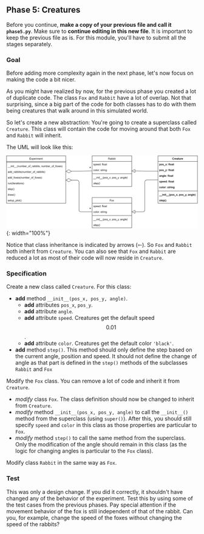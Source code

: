 ## Phase 5: Creatures

Before you continue, **make a copy of your previous file and call it `phase5.py`**. Make sure to **continue editing in this new file**. It is important to keep the previous file as is. For this module, you'll have to submit all the stages separately.

### Goal
Before adding more complexity again in the next phase, let's now focus on making the code a bit nicer.

As you might have realized by now, for the previous phase you created a lot of duplicate code. The class `Fox` and `Rabbit` have a lot of overlap. Not that surprising, since a big part of the code for both classes has to do with them being creatures that walk around in this simulated world.

So let's create a new abstraction: You're going to create a superclass called `Creature`. This class will contain the code for moving around that both `Fox` and `Rabbit` will inherit.

The UML will look like this:

![](oo-phase5.png){: width="100%"}

Notice that class inheritance is indicated by arrows (⇽). So `Fox` and `Rabbit` both inherit from `Creature`. You can also see that `Fox` and `Rabbit` are reduced a lot as most of their code will now reside in `Creature`.

### Specification

Create a new class called `Creature`. For this class:

* **add** method `__init__(pos_x, pos_y, angle)`.
  * **add** attributes `pos_x`, `pos_y`.
  * **add** attribute `angle`.
  * **add** attribute `speed`. Creatures get the default speed $$0.01$$.
  * **add** attribute `color`. Creatures get the default color `'black'`.
* **add** method `step()`. This method should only define the step based on the current angle, position and speed. It should not define the change of angle as that part is defined in the `step()` methods of the subclasses `Rabbit` and `Fox`

Modify the `Fox` class. You can remove a lot of code and inherit it from `Creature`.

* *modify* class `Fox`. The class definition should now be changed to inherit from `Creature`.
* *modify* method `__init__(pos_x, pos_y, angle)` to call the `__init__()` method from the superclass (using `super()`). After this, you should still specify `speed` and `color` in this class as those properties are particular to `Fox`.
* *modify* method `step()` to call the same method from the superclass. Only the modification of the angle should remain in this class (as the logic for changing angles is particular to the `Fox` class).

Modify class `Rabbit` in the same way as `Fox`.

### Test

This was only a design change. If you did it correctly, it shouldn't have changed any of the behavior of the experiment. Test this by using some of the test cases from the previous phases. Pay special attention if the movement behavior of the fox is still independent of that of the rabbit. Can you, for example, change the speed of the foxes without changing the speed of the rabbits?
